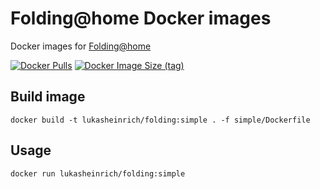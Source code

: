 # Folding@home Docker images

Docker images for [Folding@home](https://foldingathome.org/)

[![Docker Pulls](https://img.shields.io/docker/pulls/lukasheinrich/folding)](https://hub.docker.com/r/lukasheinrich/folding)
[![Docker Image Size (tag)](https://img.shields.io/docker/image-size/lukasheinrich/folding/simple)](https://hub.docker.com/r/lukasheinrich/folding/tags?name=simple)

## Build image

```
docker build -t lukasheinrich/folding:simple . -f simple/Dockerfile
```

## Usage

```
docker run lukasheinrich/folding:simple
```
